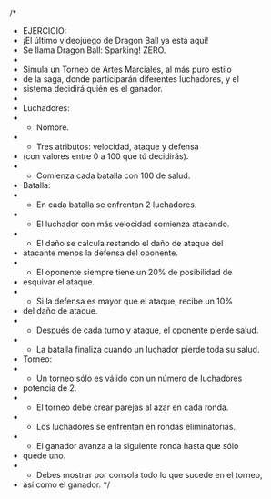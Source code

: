 /*
 * EJERCICIO:
 * ¡El último videojuego de Dragon Ball ya está aquí!
 * Se llama Dragon Ball: Sparking! ZERO.
 *
 * Simula un Torneo de Artes Marciales, al más puro estilo
 * de la saga, donde participarán diferentes luchadores, y el
 * sistema decidirá quién es el ganador.
 *
 * Luchadores:
 * - Nombre.
 * - Tres atributos: velocidad, ataque y defensa
 *   (con valores entre 0 a 100 que tú decidirás).
 * - Comienza cada batalla con 100 de salud.
 * Batalla:
 * - En cada batalla se enfrentan 2 luchadores.
 * - El luchador con más velocidad comienza atacando.
 * - El daño se calcula restando el daño de ataque del
 *   atacante menos la defensa del oponente.
 * - El oponente siempre tiene un 20% de posibilidad de
 *   esquivar el ataque.
 * - Si la defensa es mayor que el ataque, recibe un 10%
 *   del daño de ataque.
 * - Después de cada turno y ataque, el oponente pierde salud.
 * - La batalla finaliza cuando un luchador pierde toda su salud.
 * Torneo:
 * - Un torneo sólo es válido con un número de luchadores
 *   potencia de 2.
 * - El torneo debe crear parejas al azar en cada ronda.
 * - Los luchadores se enfrentan en rondas eliminatorias.
 * - El ganador avanza a la siguiente ronda hasta que sólo
 *   quede uno.
 * - Debes mostrar por consola todo lo que sucede en el torneo,
 *   así como el ganador.
 */